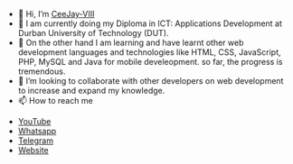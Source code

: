 - 👋 Hi, I’m <a href="https://www.youtube.com/channel/UCGSXF5lIWfyLNx3KQd-32xw" target="_blank">CeeJay-VIII</a>
- 🌱 I am currently doing my Diploma in ICT: Applications Development at Durban University of Technology (DUT).
- 👀 On the other hand I am learning and have learnt other web development languages and technologies like HTML, CSS, JavaScript, PHP, MySQL and Java for mobile develeopment. so far, the progress is tremendous.
- 💞️ I’m looking to collaborate with other developers on web development to increase and expand my knowledge.
- 📫 How to reach me
<ul>
  <li><a href="https://www.youtube.com/channel/UCGSXF5lIWfyLNx3KQd-32xw" target="_blank">YouTube</a></li>
  <li><a href="https://wa.link/msob2d" target="_blank">Whatsapp</a></li>
  <li><a href="https://t.me/ceejay_viii" target="_blank">Telegram</a></li>
  <li><a href="#" target="_blank">Website</a></li>
</ul>

<!---
CeeJay-VIII/CeeJay-VIII is a ✨ special ✨ repository because its `README.md` (this file) appears on your GitHub profile.
You can click the Preview link to take a look at your changes.
--->
